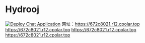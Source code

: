 # Hydrooj
[![Deploy Chat Application](https://github.com/zjx-kimi/Hydrooj/actions/workflows/deploy.yml/badge.svg)](https://github.com/zjx-kimi/Hydrooj/actions/workflows/deploy.yml)
网址：https://672c8021.r12.cpolar.top
https://672c8021.r12.cpolar.top
https://672c8021.r12.cpolar.top
https://672c8021.r12.cpolar.top
